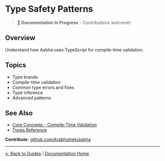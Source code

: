 # Type Safety Patterns

> **📝 Documentation In Progress** - Contributions welcome!

## Overview

Understand how Aabha uses TypeScript for compile-time validation.

## Topics

- Type brands
- Compile-time validation
- Common type errors and fixes
- Type inference
- Advanced patterns

## See Also

- [Core Concepts - Compile-Time Validation](../getting-started/core-concepts.md#compile-time-validation)
- [Types Reference](../api/types.md)

**Contribute**: [github.com/krabhishek/aabha](https://github.com/krabhishek/aabha)

---

[← Back to Guides](./README.md) | [Documentation Home](../README.md)
